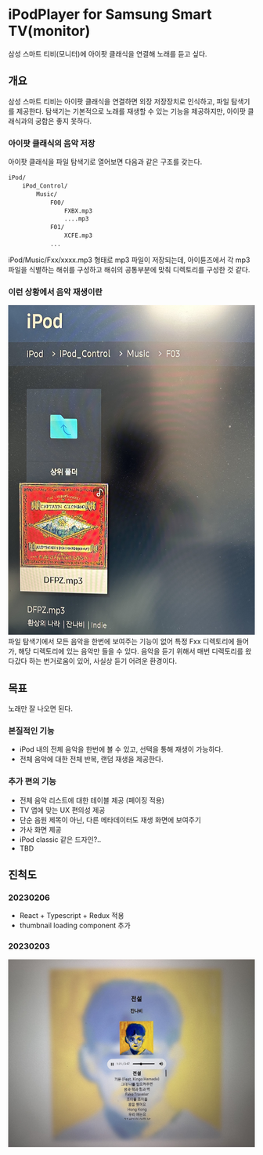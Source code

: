 # iPodPlayer for Samsung Smart TV(monitor)

삼성 스마트 티비(모니터)에 아이팟 클래식을 연결해 노래를 듣고 싶다.

## 개요
삼성 스마트 티비는 아이팟 클래식을 연결하면 외장 저장장치로 인식하고, 파일 탐색기를 제공한다. 탐색기는 기본적으로 노래를 재생할 수 있는 기능을 제공하지만, 아이팟 클래식과의 궁합은 좋지 못하다.

### 아이팟 클래식의 음악 저장

아이팟 클래식을 파일 탐색기로 열어보면 다음과 같은 구조를 갖는다.
```bash
iPod/
    iPod_Control/
        Music/
            F00/
                FXBX.mp3
                ....mp3
            F01/
                XCFE.mp3
            ...
```
iPod/Music/Fxx/xxxx.mp3 형태로 mp3 파일이 저장되는데, 아이튠즈에서 각 mp3 파일을 식별하는 해쉬를 구성하고 해쉬의 공통부분에 맞춰 디렉토리를 구성한 것 같다. 

### 이런 상황에서 음악 재생이란
![iPod_Music_Directory](./docs/ipod_music_dir_arch.jpg)
파일 탐색기에서 모든 음악을 한번에 보여주는 기능이 없어 특정 Fxx 디렉토리에 들어가, 해당 디렉토리에 있는 음악만 들을 수 있다. 음악을 듣기 위해서 매번 디렉토리를 왔다갔다 하는 번거로움이 있어, 사실상 듣기 어려운 환경이다.

## 목표
노래만  잘  나오면  된다.

### 본질적인 기능
* iPod 내의 전체 음악을 한번에 볼 수 있고, 선택을 통해 재생이 가능하다.
* 전체 음악에 대한 전체 반복, 랜덤 재생을 제공한다.

### 추가 편의 기능
* 전체 음악 리스트에 대한 테이블 제공 (페이징 적용)
* TV 앱에 맞는 UX 편의성 제공
* 단순 음원 제목이 아닌, 다른 메타데이터도 재생 화면에 보여주기
* 가사 화면 제공
* iPod classic 같은 드자인?..
* TBD

## 진척도
### 20230206
* React + Typescript + Redux 적용
* thumbnail loading component 추가
### 20230203
![V20230203](./docs/20230203.jpg)